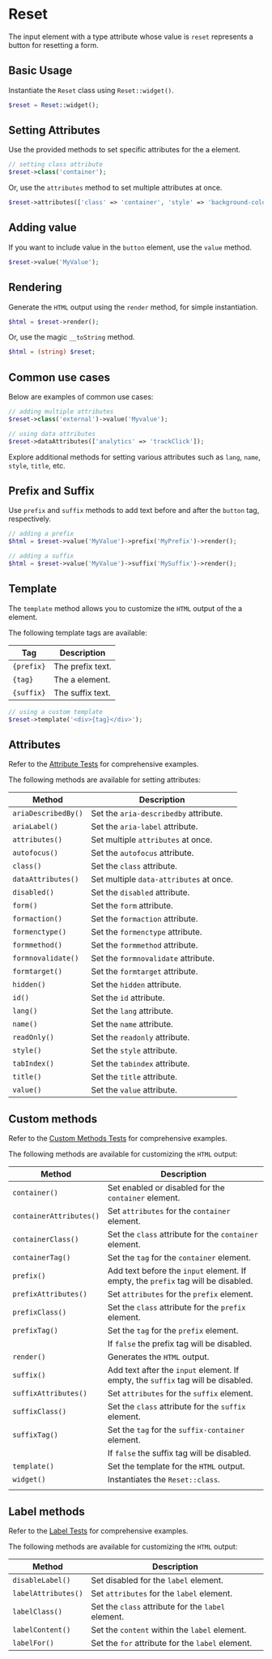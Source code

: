 # Reset

The input element with a type attribute whose value is `reset` represents a button for resetting a form.

## Basic Usage

Instantiate the `Reset` class using `Reset::widget()`.

```php
$reset = Reset::widget();
```

## Setting Attributes

Use the provided methods to set specific attributes for the a element.

```php
// setting class attribute
$reset->class('container');
```

Or, use the `attributes` method to set multiple attributes at once.

```php
$reset->attributes(['class' => 'container', 'style' => 'background-color: #eee;']);
```

## Adding value

If you want to include value in the `button` element, use the `value` method.

```php
$reset->value('MyValue');
```

## Rendering

Generate the `HTML` output using the `render` method, for simple instantiation. 

```php
$html = $reset->render();
```

Or, use the magic `__toString` method.

```php
$html = (string) $reset;
```

## Common use cases

Below are examples of common use cases:

```php
// adding multiple attributes
$reset->class('external')->value('Myvalue');

// using data attributes
$reset->dataAttributes(['analytics' => 'trackClick']);
```

Explore additional methods for setting various attributes such as `lang`, `name`, `style`, `title`, etc.

## Prefix and Suffix

Use `prefix` and `suffix` methods to add text before and after the `button` tag, respectively.

```php
// adding a prefix
$html = $reset->value('MyValue')->prefix('MyPrefix')->render();

// adding a suffix
$html = $reset->value('MyValue')->suffix('MySuffix')->render();
```

## Template

The `template` method allows you to customize the `HTML` output of the a element.

The following template tags are available:

| Tag        | Description      |
| ---------- | ---------------- |
| `{prefix}` | The prefix text. |
| `{tag}`    | The a element.   |
| `{suffix}` | The suffix text. |

```php
// using a custom template
$reset->template('<div>{tag}</div>');
```

## Attributes

Refer to the [Attribute Tests](https://github.com/ui-awesome/html/blob/main/tests/FormControl/Input/Reset/AttributeTest.php)
for comprehensive examples.

The following methods are available for setting attributes:

| Method             | Description                                                                                     |
| ------------------ | ----------------------------------------------------------------------------------------------- |
| `ariaDescribedBy()`| Set the `aria-describedby` attribute.                                                           |
| `ariaLabel()`      | Set the `aria-label` attribute.                                                                 |
| `attributes()`     | Set multiple `attributes` at once.                                                              |
| `autofocus()`      | Set the `autofocus` attribute.                                                                  |
| `class()`          | Set the `class` attribute.                                                                      |
| `dataAttributes()` | Set multiple `data-attributes` at once.                                                         |
| `disabled()`       | Set the `disabled` attribute.                                                                   |
| `form()`           | Set the `form` attribute.                                                                       |
| `formaction()`     | Set the `formaction` attribute.                                                                 |
| `formenctype()`    | Set the `formenctype` attribute.                                                                |
| `formmethod()`     | Set the `formmethod` attribute.                                                                 |
| `formnovalidate()` | Set the `formnovalidate` attribute.                                                             |
| `formtarget()`     | Set the `formtarget` attribute.                                                                 |
| `hidden()`         | Set the `hidden` attribute.                                                                     |
| `id()`             | Set the `id` attribute.                                                                         |
| `lang()`           | Set the `lang` attribute.                                                                       |
| `name()`           | Set the `name` attribute.                                                                       |
| `readOnly()`       | Set the `readonly` attribute.                                                                   |
| `style()`          | Set the `style` attribute.                                                                      |
| `tabIndex()`       | Set the `tabindex` attribute.                                                                   |
| `title()`          | Set the `title` attribute.                                                                      |
| `value()`          | Set the `value` attribute.                                                                      |

## Custom methods

Refer to the [Custom Methods Tests](https://github.com/ui-awesome/html/blob/main/tests/FormControl/Input/Reset/CustomMethodTest.php) 
for comprehensive examples.

The following methods are available for customizing the `HTML` output:

| Method                       | Description                                                                           |
| ---------------------------- | ------------------------------------------------------------------------------------- |
| `container()`                | Set enabled or disabled for the `container` element.                                  |
| `containerAttributes()`      | Set `attributes` for the `container` element.                                         |
| `containerClass()`           | Set the `class` attribute for the `container` element.                                |
| `containerTag()`             | Set the `tag` for the `container` element.                                            |
| `prefix()`                   | Add text before the `input` element. If empty, the `prefix` tag will be disabled.     |
| `prefixAttributes()`         | Set `attributes` for the `prefix` element.                                            |
| `prefixClass()`              | Set the `class` attribute for the `prefix` element.                                   |
| `prefixTag()`                | Set the `tag` for the `prefix` element.                                               |
|                              | If `false` the prefix tag will be disabled.                                           |
| `render()`                   | Generates the `HTML` output.                                                          |
| `suffix()`                   | Add text after the `input` element. If empty, the `suffix` tag will be disabled.      |
| `suffixAttributes()`         | Set `attributes` for the `suffix` element.                                            |
| `suffixClass()`              | Set the `class` attribute for the `suffix` element.                                   |
| `suffixTag()`                | Set the `tag` for the `suffix-container` element.                                     |
|                              | If `false` the suffix tag will be disabled.                                           |
| `template()`                 | Set the template for the `HTML` output.                                               |
| `widget()`                   | Instantiates the `Reset::class`.                                                      |
                                                                |
## Label methods

Refer to the [Label Tests](https://github.com/ui-awesome/html/blob/main/tests/FormControl/Input/Reset/LabelTest.php) for
comprehensive examples.

The following methods are available for customizing the `HTML` output:

| Method             | Description                                                                                     |
| ------------------ | ----------------------------------------------------------------------------------------------- |
| `disableLabel()`   | Set disabled for the `label` element.                                                           |
| `labelAttributes()`| Set `attributes` for the `label` element.                                                       |
| `labelClass()`     | Set the `class` attribute for the `label` element.                                              |
| `labelContent()`   | Set the `content` within the `label` element.                                                   |
| `labelFor()`       | Set the `for` attribute for the `label` element.                                                |
